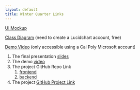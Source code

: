 ```yaml
---
layout: default
title: Winter Quarter Links
---
```


[UI Mockup](https://www.figma.com/file/FmLcRT5l7vd1cbvoQGtyp7/Bathroom-Finder?type=design&node-id=0%3A1&mode=design&t=nUx7QpkfeXCiwEbL-1)

[Class Diagram](https://lucid.app/lucidchart/47ad6648-9df2-4b58-8b33-a7746d3f5cfc/edit?viewport_loc=46%2C-313%2C1606%2C793%2C0_0&invitationId=inv_c5489d3a-ec63-474a-802e-e9f685a15bea) (need to create a Lucidchart account, free)

[Demo Video](https://cpslo.sharepoint.com/:v:/s/csc308group6/EbUw3JA30y1LnFOSDVk8I9sB4JtlwtdgbjlpMzn4wIMtPg) (only accessible using a Cal Poly Microsoft account)

1. The final presentation [slides](https://cpslo.sharepoint.com/:p:/s/csc308group6/EZ4MPi6DDFpNrCqk5VHS-pkBORFtrK9t1VmV9oFSa86B_w)
2. The demo [video](https://cpslo.sharepoint.com/:v:/s/csc308group6/EbUw3JA30y1LnFOSDVk8I9sB4JtlwtdgbjlpMzn4wIMtPg)
3. The project GitHub Repo Link
   1. [frontend](https://github.com/Green-Kittens/bathroom-finder-frontend)
   1. [backend](https://github.com/Green-Kittens/bathroom-finder-backend)
4. The project [GitHub Project Link](https://github.com/orgs/Green-Kittens/projects/1)
